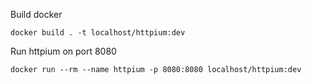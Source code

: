 Build docker
```
docker build . -t localhost/httpium:dev
```

Run httpium on port 8080
```
docker run --rm --name httpium -p 8080:8080 localhost/httpium:dev
```